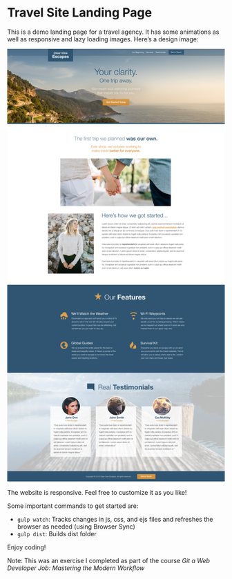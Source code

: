 # Travel Site Landing Page

This is a demo landing page for a travel agency. It has some animations as well as responsive and lazy loading images. Here’s a design image:

![alt text](readme/design.png)

The website is responsive. Feel free to customize it as you like!

Some important commands to get started are:
- `gulp watch`: Tracks changes in js, css, and ejs files and refreshes the browser as needed (using Browser Sync)
- `gulp dist`: Builds dist folder

Enjoy coding!

Note: This was an exercise I completed as part of the course _Git a Web Developer Job: Mastering the Modern Workflow_